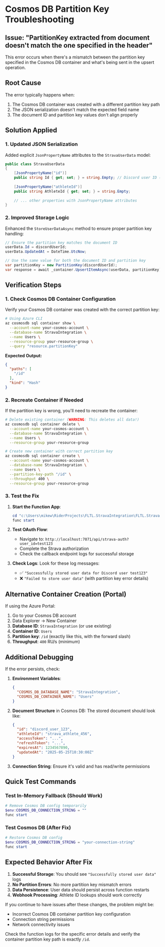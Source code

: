 # Cosmos DB Partition Key Troubleshooting

## Issue: "PartitionKey extracted from document doesn't match the one specified in the header"

This error occurs when there's a mismatch between the partition key specified in the Cosmos DB container and what's being sent in the upsert operation.

## Root Cause

The error typically happens when:
1. The Cosmos DB container was created with a different partition key path
2. The JSON serialization doesn't match the expected field name
3. The document ID and partition key values don't align properly

## Solution Applied

### 1. Updated JSON Serialization
Added explicit `JsonPropertyName` attributes to the `StravaUserData` model:

```csharp
public class StravaUserData
{
    [JsonPropertyName("id")]
    public string Id { get; set; } = string.Empty; // Discord user ID (partition key)
    
    [JsonPropertyName("athleteId")]
    public string AthleteId { get; set; } = string.Empty;
    
    // ... other properties with JsonPropertyName attributes
}
```

### 2. Improved Storage Logic
Enhanced the `StoreUserDataAsync` method to ensure proper partition key handling:

```csharp
// Ensure the partition key matches the document ID
userData.Id = discordUserId;
userData.UpdatedAt = DateTime.UtcNow;

// Use the same value for both the document ID and partition key
var partitionKey = new PartitionKey(discordUserId);
var response = await _container.UpsertItemAsync(userData, partitionKey);
```

## Verification Steps

### 1. Check Cosmos DB Container Configuration

Verify your Cosmos DB container was created with the correct partition key:

```bash
# Using Azure CLI
az cosmosdb sql container show \
  --account-name your-cosmos-account \
  --database-name StravaIntegration \
  --name Users \
  --resource-group your-resource-group \
  --query "resource.partitionKey"
```

**Expected Output:**
```json
{
  "paths": [
    "/id"
  ],
  "kind": "Hash"
}
```

### 2. Recreate Container if Needed

If the partition key is wrong, you'll need to recreate the container:

```bash
# Delete existing container (WARNING: This deletes all data!)
az cosmosdb sql container delete \
  --account-name your-cosmos-account \
  --database-name StravaIntegration \
  --name Users \
  --resource-group your-resource-group

# Create new container with correct partition key
az cosmosdb sql container create \
  --account-name your-cosmos-account \
  --database-name StravaIntegration \
  --name Users \
  --partition-key-path "/id" \
  --throughput 400 \
  --resource-group your-resource-group
```

### 3. Test the Fix

1. **Start the Function App**:
   ```powershell
   cd "c:\Users\mikew\RiderProjects\FLTL.StravaIntegration\FLTL.StravaIntegration"
   func start
   ```

2. **Test OAuth Flow**:
   - Navigate to: `http://localhost:7071/api/strava-auth?user_id=test123`
   - Complete the Strava authorization
   - Check the callback endpoint logs for successful storage

3. **Check Logs**:
   Look for these log messages:
   - ✅ `"Successfully stored user data for Discord user test123"`
   - ❌ `"Failed to store user data"` (with partition key error details)

## Alternative Container Creation (Portal)

If using the Azure Portal:

1. Go to your Cosmos DB account
2. Data Explorer → New Container
3. **Database ID**: `StravaIntegration` (or use existing)
4. **Container ID**: `Users`
5. **Partition key**: `/id` (exactly like this, with the forward slash)
6. **Throughput**: `400` RU/s (minimum)

## Additional Debugging

If the error persists, check:

1. **Environment Variables**:
   ```json
   {
     "COSMOS_DB_DATABASE_NAME": "StravaIntegration",
     "COSMOS_DB_CONTAINER_NAME": "Users"
   }
   ```

2. **Document Structure** in Cosmos DB:
   The stored document should look like:
   ```json
   {
     "id": "discord_user_123",
     "athleteId": "strava_athlete_456",
     "accessToken": "...",
     "refreshToken": "...",
     "expiresAt": 1234567890,
     "updatedAt": "2025-05-25T10:30:00Z"
   }
   ```

3. **Connection String**: Ensure it's valid and has read/write permissions

## Quick Test Commands

### Test In-Memory Fallback (Should Work)
```powershell
# Remove Cosmos DB config temporarily
$env:COSMOS_DB_CONNECTION_STRING = ""
func start
```

### Test Cosmos DB (After Fix)
```powershell
# Restore Cosmos DB config
$env:COSMOS_DB_CONNECTION_STRING = "your-connection-string"
func start
```

## Expected Behavior After Fix

1. **Successful Storage**: You should see `"Successfully stored user data"` logs
2. **No Partition Errors**: No more partition key mismatch errors
3. **Data Persistence**: User data should persist across function restarts
4. **Webhook Processing**: Athlete ID lookups should work correctly

If you continue to have issues after these changes, the problem might be:
- Incorrect Cosmos DB container partition key configuration
- Connection string permissions
- Network connectivity issues

Check the function logs for the specific error details and verify the container partition key path is exactly `/id`.
